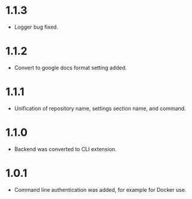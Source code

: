 # 1.1.3

-   Logger bug fixed.

# 1.1.2

-   Convert to google docs format setting added.

# 1.1.1

-   Unification of repository name, settings section name, and command.

# 1.1.0

-   Backend was converted to CLI extension.

# 1.0.1

-   Command line authentication was added, for example for Docker use.

